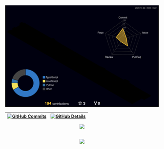 ![Status](./profile-3d-contrib/profile-night-rainbow.svg)



 | [![GitHub Commits](http://github-profile-summary-cards.vercel.app/api/cards/productive-time?username=Kauan-Leite&theme=2077&utcOffset=-3)](https://github.com/vn7n24fzkq/github-profile-summary-cards) | [![GitHub Details](http://github-profile-summary-cards.vercel.app/api/cards/profile-details?username=Kauan-Leite&theme=2077)](https://github.com/vn7n24fzkq/github-profile-summary-cards) |  
 | ----------- | ----------- |



 <div align="center" >
<a href="https://skillicons.dev"   >
  <img src="https://skillicons.dev/icons?i=git,vscode,javascript,typescript,css,html,react,next,tailwind,sass,nodejs,express,nest,vue,docker,figma,github,jest,materialui,linux,postman,styledcomponents,vercel,vite,mongodb,mysql,postgres,kubernetes,py,aws" />
</a>
  <br />

  </div>

  ##
   <div align="center" >
     <img src="https://github-profile-trophy.vercel.app/?username=Kauan-Leite&row=1&column=6&theme=dracula&margin-w=15&margin-h=15"/>
  </div>

